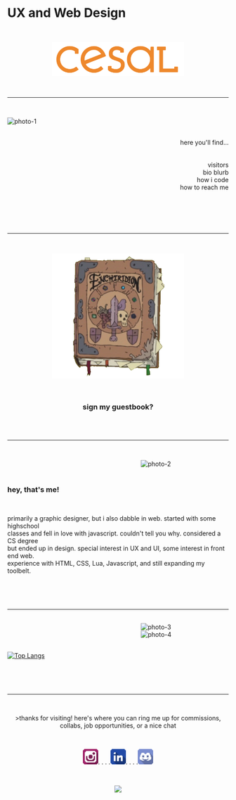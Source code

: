 # UX and Web Design


<br>
<p align="center">
  <img src="images/Full-Color-Logotype.png" alt="Logo" width="300">
</p>
<br>

<hr>
<br>

<img src="images/photo-1.png" alt="photo-1" width="200" align="left"></img>


<br>
<br>
<p align="right" style="text-align: right">
here you'll find...
<br>
<br>
<br>
visitors
<br>bio blurb
<br>how i code
<br>how to reach me
</p>


<br>
<br>
<br>
<br>
<hr>

<br>

<p align="center">
<a href="https://github.com/tglass3/tglass3/issues/1"><img src="images/photo-5.png" alt="Enchiridion" width="300" align="center"></a></p>

<br>
<h3 align="center" text-align="center">sign my guestbook?</h3>


<!-- <p align="right" text-align="right">
<!-- Guestbook -->
<!-- | Name | Date | Message |
|---|---|---| -->

<!-- /Guestbook -->
<!-- Still figuring this one out -->





<br>

<br>
<hr>

<br>


<img src="images/photo-2.png" alt="photo-2" width="200" align="right"></img>

<br>
<br>
<h3 align="left" >hey, that's me!</h3>
<br>
<p align="left">
primarily a graphic designer, but i also dabble in web. started with some highschool
<br>classes and fell in love with javascript. couldn't tell you why. considered a CS degree
<br>but ended up in design. special interest in UX and UI, some interest in front end web.
<br>experience with HTML, CSS, Lua, Javascript, and still expanding my toolbelt.
</p>

<br>
<br>

<br>
<hr>

<br>
<img src="images/photo-3.png" alt="photo-3" width="200" align="right"></img>
<br>
<img src="images/photo-4.png" alt="photo-4" width="200" align="right"></img>
<br>
<br>

[![Top Langs](https://github-readme-stats.vercel.app/api/top-langs/?username=tglass3&layout=donut)](https://github.com/tglass3/github-readme-stats)



<br>
<br>
<br>
<hr>
<br>

<p align="center">>thanks for visiting! here's where you can ring me up for commissions, collabs, job opportunities, or a nice chat</p>

<br>
<p align="center"><a href="https://www.instagram.com/tilapiyawn/"><img src="Social_Media/Minimalistic_Shaded/Instagram.png" alt="Instagram" width="35"></a>. . . .<a href="https://www.linkedin.com/in/talia-glass-712489237/"><img src="Social_Media/Minimalistic_Shaded/LinkedIn.png" width="35"></a>. . . .<a href="discordapp.com/users/553302297527189525"><img src="Social_Media/Minimalistic_Shaded/Discord.png" width="35"></a></p>

<br>

<p align="center"><img src="images/photo-4.png" width="200"></p>

</p>